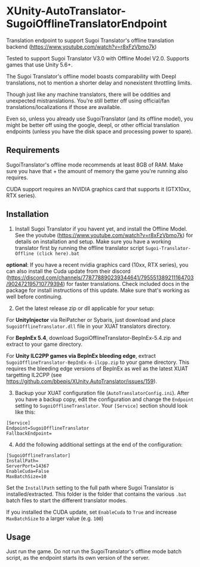# XUnity-AutoTranslator-SugoiOfflineTranslatorEndpoint

Translation endpoint to support Sugoi Translator's offline translation backend (https://www.youtube.com/watch?v=r8xFzVbmo7k)

Tested to support Sugoi Translator V3.0 with Offline Model V2.0. Supports games that use Unity 5.6+.

The Sugoi Translator's offline model boasts comparability with Deepl translations, not to mention a shorter delay and nonexistent throttling limits.

Though just like any machine translators, there will be oddities and unexpected mistranslations. You're still better off using official/fan translations/localizations if those are available.

Even so, unless you already use SugoiTranslator (and its offline model), you might be better off using the google, deepl, or other official translation endpoints (unless you have the disk space and processing power to spare).


## Requirements

SugoiTranslator's offline mode recommends at least 8GB of RAM. Make sure you have that + the amount of memory the game you're running also requires.

CUDA support requires an NVIDIA graphics card that supports it (GTX10xx, RTX series).


## Installation

1. Install Sugoi Translator if you havent yet, and install the Offline Model. See the youtube (https://www.youtube.com/watch?v=r8xFzVbmo7k) for details on installation and setup. Make sure you have a working translator first by running the offline translator script `Sugoi-Translator-Offline (click here).bat`

**optional**: If you have a recent nvidia graphics card (10xx, RTX series), you can also install the Cuda update from their discord (https://discord.com/channels/778778890239344641/795551389211164703/902472195710779394) for faster translations. Check included docs in the package for install instructions of this update. Make sure that's working as well before continuing.

2. Get the latest release zip or dll applicable for your setup:

For **UnityInjector** via ReiPatcher or Sybaris, just download and place `SugoiOfflineTranslator.dll` file in your XUAT translators directory.

For **BepInEx 5.4**, download SugoiOfflineTranslator-BepInEx-5.4.zip and extract to your game directory.

For **Unity ILC2PP games via BepInEx bleeding edge**, extract `SugoiOfflineTranslator-BepInEx-6-ilcpp.zip` to your game directory. This requires the bleeding edge versions of BepInEx as well as the latest XUAT targetting IL2CPP (see https://github.com/bbepis/XUnity.AutoTranslator/issues/159).

3. Backup your XUAT configuration file (`AutoTranslatorConfig.ini`). After you have a backup copy, edit the configuration and change the `Endpoint` setting to `SugoiOfflineTranslator`.  Your `[Service]` section should look like this:
```
[Service]
Endpoint=SugoiOfflineTranslator
FallbackEndpoint=
```

4. Add the following additional settings at the end of the configuration:

```
[SugoiOfflineTranslator]
InstallPath=
ServerPort=14367
EnableCuda=False
MaxBatchSize=10
```

Set the `InstallPath` setting to the full path where Sugoi Translator is installed/extracted.  This folder is the folder that contains the various `.bat` batch files to start the different translator modes.

If you installed the CUDA update, set `EnableCuda` to `True` and increase `MaxBatchSize` to a larger value (e.g. `100`)

## Usage

Just run the game. Do not run the SugoiTranslator's offline mode batch script, as the endpoint starts its own version of the server.
